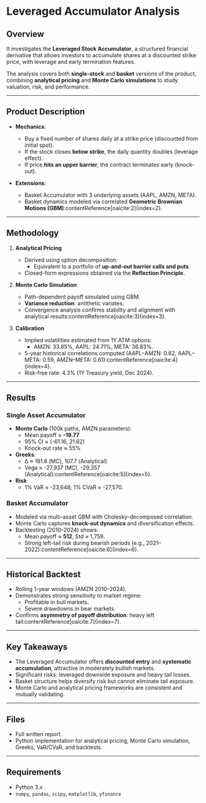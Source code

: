 # Leveraged Accumulator Analysis

## Overview
It investigates the **Leveraged Stock Accumulator**, a structured financial derivative that allows investors to accumulate shares at a discounted strike price, with leverage and early termination features.  

The analysis covers both **single-stock** and **basket** versions of the product, combining **analytical pricing** and **Monte Carlo simulations** to study valuation, risk, and performance.

---

## Product Description
- **Mechanics**:
  - Buy a fixed number of shares daily at a strike price (discounted from initial spot).  
  - If the stock closes **below strike**, the daily quantity doubles (leverage effect).  
  - If price **hits an upper barrier**, the contract terminates early (knock-out).  

- **Extensions**:
  - Basket Accumulator with 3 underlying assets (AAPL, AMZN, META).  
  - Basket dynamics modeled via correlated **Geometric Brownian Motions (GBM)**:contentReference[oaicite:2]{index=2}.

---

## Methodology
1. **Analytical Pricing**
   - Derived using option decomposition:  
     - Equivalent to a portfolio of **up-and-out barrier calls and puts**.  
   - Closed-form expressions obtained via the **Reflection Principle**.  

2. **Monte Carlo Simulation**
   - Path-dependent payoff simulated using GBM.  
   - **Variance reduction**: antithetic variates.  
   - Convergence analysis confirms stability and alignment with analytical results:contentReference[oaicite:3]{index=3}.

3. **Calibration**
   - Implied volatilities estimated from 1Y ATM options:  
     - AMZN: 33.85%, AAPL: 24.71%, META: 36.83%.  
   - 5-year historical correlations computed (AAPL–AMZN: 0.62, AAPL–META: 0.59, AMZN–META: 0.61):contentReference[oaicite:4]{index=4}.  
   - Risk-free rate: 4.3% (1Y Treasury yield, Dec 2024).  

---

## Results
### Single Asset Accumulator
- **Monte Carlo** (100k paths, AMZN parameters):
  - Mean payoff ≈ **-19.77**  
  - 95% CI ≈ (-61.16, 21.62)  
  - Knock-out rate ≈ 55%  
- **Greeks**:  
  - Δ ≈ 181.6 (MC), 107.7 (Analytical)  
  - Vega ≈ -27,937 (MC), -29,357 (Analytical):contentReference[oaicite:5]{index=5}.  
- **Risk**:  
  - 1% VaR ≈ -23,648; 1% CVaR ≈ -27,570.  

### Basket Accumulator
- Modeled via multi-asset GBM with Cholesky-decomposed correlation.  
- Monte Carlo captures **knock-out dynamics** and diversification effects.  
- Backtesting (2010–2024) shows:  
  - Mean payoff ≈ **512**, Std ≈ 1,759.  
  - Strong left-tail risk during bearish periods (e.g., 2021–2022):contentReference[oaicite:6]{index=6}.  

---

## Historical Backtest
- Rolling 1-year windows (AMZN 2010–2024).  
- Demonstrates strong sensitivity to market regime:  
  - Profitable in bull markets.  
  - Severe drawdowns in bear markets.  
- Confirms **asymmetry of payoff distribution**: heavy left tail:contentReference[oaicite:7]{index=7}.  

---

## Key Takeaways
- The Leveraged Accumulator offers **discounted entry** and **systematic accumulation**, attractive in moderately bullish markets.  
- Significant risks: leveraged downside exposure and heavy tail losses.  
- Basket structure helps diversify risk but cannot eliminate tail exposure.  
- Monte Carlo and analytical pricing frameworks are consistent and mutually validating.  

---

## Files
- Full written report.  
- Python implementation for analytical pricing, Monte Carlo simulation, Greeks, VaR/CVaR, and backtests.  

---

## Requirements
- Python 3.x  
- `numpy`, `pandas`, `scipy`, `matplotlib`, `yfinance`
